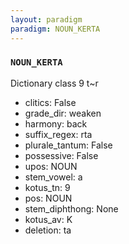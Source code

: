 ```yaml
---
layout: paradigm
paradigm: NOUN_KERTA
---
```

### ` NOUN_KERTA `

Dictionary class 9 t~r
* clitics: False
* grade_dir: weaken
* harmony: back
* suffix_regex: rta
* plurale_tantum: False
* possessive: False
* upos: NOUN
* stem_vowel: a
* kotus_tn: 9
* pos: NOUN
* stem_diphthong: None
* kotus_av: K
* deletion: ta
